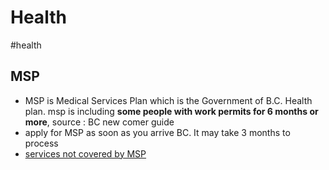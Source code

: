 # Health

#health

## MSP

- MSP is Medical Services Plan which is the Government of B.C. Health plan. msp is including **some people with work permits for 6 months or more**, source : BC new comer guide
- apply for MSP as soon as you arrive BC. It may take 3 months to process
- [services not covered by MSP](https://www2.gov.bc.ca/gov/content/health/health-drug-coverage/msp/bc-residents/benefits/services-not-covered-by-msp?keyword=MSP&keyword=not&keyword=covered)
